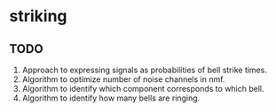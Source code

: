 # striking

## TODO
1. Approach to expressing signals as probabilities of bell strike times.
1. Algorithm to optimize number of noise channels in nmf.
1. Algorithm to identify which component corresponds to which bell.
1. Algorithm to identify how many bells are ringing.
